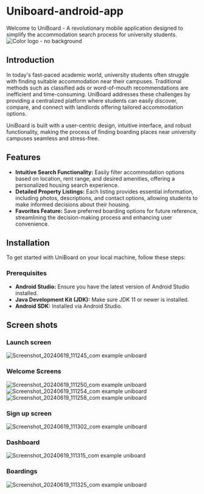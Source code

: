 # Uniboard-android-app

Welcome to UniBoard - A revolutionary mobile application designed to simplify the accommodation search process for university students.
![Color logo - no background](https://github.com/bhashanasirimanna/Uniboard-android-app/assets/146844863/9701eabe-44e6-4d97-9905-b14656b4bf8f)

## Introduction

In today's fast-paced academic world, university students often struggle with finding suitable accommodation near their campuses. Traditional methods such as classified ads or word-of-mouth recommendations are inefficient and time-consuming. UniBoard addresses these challenges by providing a centralized platform where students can easily discover, compare, and connect with landlords offering tailored accommodation options.

UniBoard is built with a user-centric design, intuitive interface, and robust functionality, making the process of finding boarding places near university campuses seamless and stress-free.

## Features

- **Intuitive Search Functionality:** Easily filter accommodation options based on location, rent range, and desired amenities, offering a personalized housing search experience.
- **Detailed Property Listings:** Each listing provides essential information, including photos, descriptions, and contact options, allowing students to make informed decisions about their housing.
- **Favorites Feature:** Save preferred boarding options for future reference, streamlining the decision-making process and enhancing user convenience.

## Installation
To get started with UniBoard on your local machine, follow these steps:

### Prerequisites
- **Android Studio:** Ensure you have the latest version of Android Studio installed.
- **Java Development Kit (JDK):** Make sure JDK 11 or newer is installed.
- **Android SDK:** Installed via Android Studio.

 ## Screen shots

### Launch screen
![Screenshot_20240619_111245_com example uniboard](https://github.com/bhashanasirimanna/Uniboard-android-app/assets/146844863/778c5022-17a3-4870-862d-1ee40ef21b4e)

### Welcome Screens
![Screenshot_20240619_111250_com example uniboard](https://github.com/bhashanasirimanna/Uniboard-android-app/assets/146844863/e82a6d73-a5e9-4336-b55d-4e4cd575f4b2)
![Screenshot_20240619_111254_com example uniboard](https://github.com/bhashanasirimanna/Uniboard-android-app/assets/146844863/9c4f5804-2af9-4d56-8832-ab0f214ba268)
![Screenshot_20240619_111258_com example uniboard](https://github.com/bhashanasirimanna/Uniboard-android-app/assets/146844863/94e420c4-c744-4a10-8fc5-35aa3383b447)

### Sign up screen
![Screenshot_20240619_111302_com example uniboard](https://github.com/bhashanasirimanna/Uniboard-android-app/assets/146844863/350f0895-bfe8-44d9-9f55-9370159653de)

### Dashboard
![Screenshot_20240619_111315_com example uniboard](https://github.com/bhashanasirimanna/Uniboard-android-app/assets/146844863/27172796-517c-48a1-988e-d402d34e498c)

### Boardings
![Screenshot_20240619_111325_com example uniboard](https://github.com/bhashanasirimanna/Uniboard-android-app/assets/146844863/386fb140-91dc-44c8-baeb-b4ac07c81f03)







